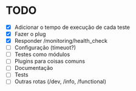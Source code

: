 # TODO

- [x] Adicionar o tempo de execução de cada teste
- [x] Fazer o plug
- [x] Responder /monitoring/health_check
- [ ] Configuração (timeuot?)
- [ ] Testes como módulos
- [ ] Plugins para coisas comuns
- [ ] Documentação
- [ ] Tests
- [ ] Outras rotas (/dev, /info, /functional)
